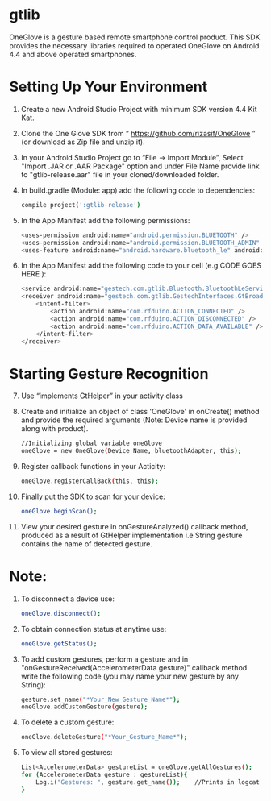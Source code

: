 # gtlib
OneGlove is a gesture based remote smartphone control product. This SDK provides the necessary libraries required to operated OneGlove on Android 4.4 and above operated smartphones.

# Setting Up Your Environment

1) Create a new Android Studio Project with minimum SDK version 4.4 Kit Kat.

2) Clone the One Glove SDK from “ https://github.com/rizasif/OneGlove ” (or download as Zip file and unzip it).

3) In your Android Studio Project go to “File -> Import Module”, Select "Import .JAR or .AAR Package" option and under File Name provide link to "gtlib-release.aar" file in your cloned/downloaded folder.

4) In build.gradle (Module: app) add the following code to dependencies:

    ```sh
    compile project(':gtlib-release')
    ```
    
5) In the App Manifest add the following permissions:

    ```sh
    <uses-permission android:name="android.permission.BLUETOOTH" />
    <uses-permission android:name="android.permission.BLUETOOTH_ADMIN" />
    <uses-feature android:name="android.hardware.bluetooth_le" android:required="true"/>
    ```
    
6) In the App Manifest add the following code to your <Application> cell (e.g <Application> CODE
GOES HERE </Application>):

    ```sh
    <service android:name="gestech.com.gtlib.Bluetooth.BluetoothLeServices" />
    <receiver android:name="gestech.com.gtlib.GestechInterfaces.GtBroadcastReceiver">
        <intent-filter>
            <action android:name="com.rfduino.ACTION_CONNECTED" />
            <action android:name="com.rfduino.ACTION_DISCONNECTED" />
            <action android:name="com.rfduino.ACTION_DATA_AVAILABLE" />
        </intent-filter>
    </receiver>
    ```
    
    
# Starting Gesture Recognition

7) Use “implements GtHelper” in your activity class

8) Create and initialize an object of class 'OneGlove' in onCreate() method and provide the required arguments (Note: Device name is provided along with product).

    ```sh
    //Initializing global variable oneGlove
    oneGlove = new OneGlove(Device_Name, bluetoothAdapter, this);
    ```
    
9) Register callback functions in your Acticity:

    ```sh
    oneGlove.registerCallBack(this, this);
    ```
    
10) Finally put the SDK to scan for your device:

    ```sh
    oneGlove.beginScan();
    ```
    
11. View your desired gesture in onGestureAnalyzed() callback method, produced as a result of GtHelper implementation i.e String gesture contains the name of detected gesture.


# Note:


1) To disconnect a device use:

    ```sh
    oneGlove.disconnect();
    ```
    
2) To obtain connection status at anytime use:

    ```sh
    oneGlove.getStatus();
    ```
    
3) To add custom gestures, perform a gesture and in "onGestureReceived(AccelerometerData gesture)" callback method write the following code (you may name your new gesture by any String):

    ```sh
    gesture.set_name("*Your_New_Gesture_Name*");
    oneGlove.addCustomGesture(gesture);
    ```
    
4) To delete a custom gesture:

    ```sh
    oneGlove.deleteGesture("*Your_Gesture_Name*");
    ```
    
5) To view all stored gestures:

    ```sh
    List<AccelerometerData> gestureList = oneGlove.getAllGestures();
    for (AccelerometerData gesture : gestureList){
        Log.i("Gestures: ", gesture.get_name());    //Prints in logcat
    }
    ```
    
